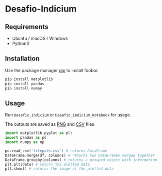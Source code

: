 # Desafio-Indicium

## Requirements
- Ubuntu / macOS / Windows
- Python3

## Installation

Use the package manager [pip](https://pip.pypa.io/en/stable/) to install foobar.

```bash
pip install matplotlib
pip install pandas
pip install numpy
```

## Usage

Run `Desafio_Indicium` or `Desafio_Indicium_Notebook` for usage. 

The outputs are saved as [PNG](https://pt.wikipedia.org/wiki/PNG) and [CSV](https://pt.wikipedia.org/wiki/Comma-separated_values) files.

```python
import matplotlib.pyplot as plt
import pandas as pd
import numpy as np

pd.read_csv('filepath.csv') # returns DataFrame
DataFrame.merge(df, columns) # returns two DataFrames merged together
DataFrame.groupby(columns) # returns a grouped object with information about the groups
plt.plt(data) # return the plotted data
plt.show() # returns the image of the plotted data
